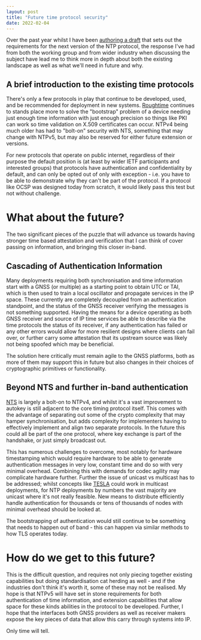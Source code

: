 ```yaml
---
layout: post
title: "Future time protocol security"
date: 2022-02-04
---
```


Over the past year whilst I have been [authoring a
draft](https://datatracker.ietf.org/doc/draft-gruessing-ntp-ntpv5-requirements/)
that sets out the requirements for the next version of the NTP protocol, the
response I've had from both the working group and from wider industry when
discussing the subject have lead me to think more in depth about both the
existing landscape as well as what we'll need in future and why.

## A brief introduction to the existing time protocols

There's only a few protocols in play that continue to be developed, used, and be
recommended for deployment in new systems.
[Roughtime](https://datatracker.ietf.org/doc/draft-ietf-ntp-roughtime/)
continues to stands place more to solve the "bootstrap" problem of a device
needing just enough time information with just enough precision so things like
PKI can work so time validation on X.509 certificates can occur. NTPv4 being
much older has had to "bolt-on" security with NTS, something that may change
with NTPv5, but may also be reserved for either future extension or versions.

For new protocols that operate on public internet, regardless of their purpose
the default position is (at least by wider IETF participants and interested
groups) that protocols have authentication and confidentiality by default, and
can only be opted out of only with exception - i.e. you have to be able to
demonstrate why they can't be part of the protocol. If a protocol like OCSP was
designed today from scratch, it would likely pass this test but not without
challenge.

# What about the future?

The two significant pieces of the puzzle that will advance us towards having
stronger time based attestation and verification that I can think of cover
passing on information, and bringing this closer in-band.

## Cascading of Authentication Information

Many deployments requiring both synchronisation and time information start with
a GNSS (or multiple) as a starting point to obtain UTC or TAI, which is
then used to train a local oscillator and propagate services in the IP space.
These currently are completely decoupled from an authentication standpoint, and
the status of the GNSS receiver verifying the messages is not something
supported. Having the means for a device operating as both GNSS receiver and
source of IP time services be able to describe via the time protocols the status
of its receiver, if any authentication has failed or any other errors would
allow for more resilient designs where clients can fail over, or further carry
some attestation that its upstream source was likely not being spoofed
which may be beneficial.

The solution here critically must remain agile to the GNSS platforms, both as
more of them may support this in future but also changes in their choices of
cryptographic primitives or functionality.

## Beyond NTS and further in-band authentication

[NTS](https://datatracker.ietf.org/doc/html/rfc8915) is largely a bolt-on to
NTPv4, and whilst it's a vast improvement to autokey is still adjacent to the
core timing protocol itself. This comes with the advantage of separating out
some of the crypto complexity that may hamper synchronisation, but adds
complexity for implementers having to effectively implement and align two
separate protocols. In the future this could all be part of the one protocol,
where key exchange is part of the handshake, or just simply broadcast out.

This has numerous challenges to overcome, most notably for hardware timestamping
which would require hardware to be able to generate authentication messages in
very low, constant time and do so with very minimal overhead. Combining this
with demands for codec agility may complicate hardware further. Further the
issue of unicast vs multicast has to be addressed; whilst concepts like
[TESLA](https://datatracker.ietf.org/doc/html/rfc4082) could work in multicast
deployments, for NTP deployments by numbers the vast majority are unicast where
it's not really feasible. New means to distribute efficiently handle
authentication for thousands or tens of thousands of nodes with minimal overhead
should be looked at.

The bootstrapping of authentication would still continue to be something that
needs to happen out of band - this can happen via similar methods to how TLS
operates today.

# How do we get to this future?

This is the difficult question, and requires not only piecing together existing
capabilities but doing standardisation cat herding as well - and if the
industries don't think it's worth it, some of these may not be realised. My hope
is that NTPv5 will have set in stone requirements for both authentication of
time information, and extension capabilities that allow space for these kinds
abilities in the protocol to be developed. Further, I hope that the interfaces
both GNSS providers as well as receiver makers expose the key pieces of data
that allow this carry through systems into IP.

Only time will tell.
